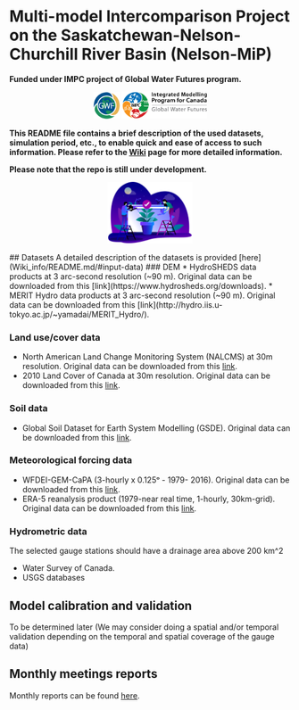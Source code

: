 # Multi-model Intercomparison Project on the Saskatchewan-Nelson-Churchill River Basin (Nelson-MiP) 
**Funded under IMPC project of Global Water Futures program.**
<p align="center">
   <img src="Wiki_info/img/logos/gwf_globe.png" width="9.5%" height="10%" />
   <img src="Wiki_info/img/logos/IMPC_Horizontal_FC.png" width="30%" height="8%" />
</p>

**This README file contains a brief description of the used datasets, simulation period, etc., to enable quick and ease of access to such information. Please refer to the [Wiki](/Wiki_info/README.md) page for more detailed information.** <br>

**Please note that the repo is still under development.**
<p align="center">
   <img src="Wiki_info/img/dev_web.png" width="30%" height="10%" />
</p>
## Datasets
   A detailed description of the datasets is provided [here](Wiki_info/README.md/#input-data)
   ### DEM 
   * HydroSHEDS data products at 3 arc-second resolution (~90 m). Original data can be downloaded from this [link](https://www.hydrosheds.org/downloads).
   * MERIT Hydro data products at 3 arc-second resolution (~90 m). Original data can be downloaded from this [link](http://hydro.iis.u-tokyo.ac.jp/~yamadai/MERIT_Hydro/).
        
   ### Land use/cover data <br>
   * North American Land Change Monitoring System (NALCMS) at 30m resolution. Original data can be downloaded from this [link](https://open.canada.ca/data/en/dataset/c688b87f-e85f-4842-b0e1-a8f79ebf1133).
   * 2010 Land Cover of Canada at 30m resolution. Original data can be downloaded from this [link](http://www.cec.org/tools-and-resources/map-files/land-cover-2010-landsat-30m).
    
   ### Soil data <br>
   * Global Soil Dataset for Earth System Modelling (GSDE). Original data can be downloaded from this [link](http://globalchange.bnu.edu.cn/research/soilw#download).
   ### Meteorological forcing data 
   * WFDEI-GEM-CaPA (3-hourly x 0.125ᵒ - 1979- 2016). Original data can be downloaded from this [link](https://www.frdr.ca/repo/handle/doi:10.20383/101.0111).
   * ERA-5 reanalysis product (1979-near real time, 1-hourly, 30km-grid). Original data can be downloaded from this [link](https://cds.climate.copernicus.eu/#!/search?text=ERA5&type=dataset).
   ### Hydrometric data
   The selected gauge stations should have a drainage area above 200 km^2
   * Water Survey of Canada.
   * USGS databases
## Model calibration and validation
   To be determined later (We may consider doing a spatial and/or temporal validation depending on the temporal and spatial coverage of the gauge data)

## Monthly meetings reports
   Monthly reports can be found [here](/Monthly_reports).
   

